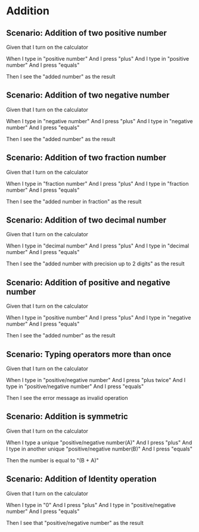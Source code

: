 # Addition

## Scenario: Addition of two positive number
  
  Given that I turn on the calculator
  
  When I type in "positive number"
  And I press "plus"
  And I type in "positive number"
  And I press "equals"
  
  Then I see the "added number" as the result

## Scenario: Addition of two negative number
  
  Given that I turn on the calculator
  
  When I type in "negative number"
  And I press "plus"
  And I type in "negative number"
  And I press "equals"
  
  Then I see the "added number" as the result

## Scenario: Addition of two fraction number
  
  Given that I turn on the calculator
  
  When I type in "fraction number"
  And I press "plus"
  And I type in "fraction number"
  And I press "equals"
  
  Then I see the "added number in fraction" as the result

## Scenario: Addition of two decimal number
  
  Given that I turn on the calculator
  
  When I type in "decimal number"
  And I press "plus"
  And I type in "decimal number"
  And I press "equals"
  
  Then I see the "added number with precision up to 2 digits" as the result

## Scenario: Addition of positive and negative number
  
  Given that I turn on the calculator
  
  When I type in "positive number"
  And I press "plus"
  And I type in "negative number"
  And I press "equals"
  
  Then I see the "added number" as the result

## Scenario: Typing operators more than once
  
  Given that I turn on the calculator
  
  When I type in "positive/negative number"
  And I press "plus twice"
  And I type in "positive/negative number"
  And I press "equals"
  
  Then I see the error message as invalid operation

## Scenario: Addition is symmetric
  
  Given that I turn on the calculator
  
  When I type a unique "positive/negative number(A)"
  And I press "plus"
  And I type in another unique "positive/negative number(B)"
  And I press "equals"
  
  Then the number is equal to "(B + A)"

## Scenario: Addition of Identity operation
  
  Given that I turn on the calculator
  
  When I type in "0"
  And I press "plus"
  And I type in "positive/negative number"
  And I press "equals"
  
  Then I see that "positive/negative number" as the result
